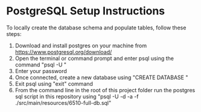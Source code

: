 <h1>PostgreSQL Setup Instructions</h1>

To locally create the database schema and populate tables, follow these steps:
1. Download and install postgres on your machine from https://www.postgresql.org/download/
2. Open the terminal or command prompt and enter psql using the command "psql -U <username>"
3. Enter your password
4. Once connected, create a new database using "CREATE DATABASE <dbname>"
5. Exit psql using "exit" command
6. From the command line in the root of this project folder run the postgres sql script in this repository using
  "psql -U <username> -d <dbname> -a -f ./src/main/resources/6510-full-db.sql"